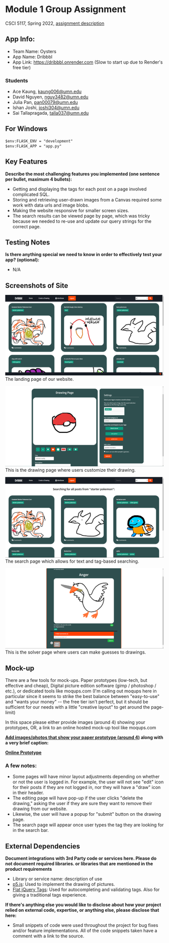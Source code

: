 # Module 1 Group Assignment

CSCI 5117, Spring 2022, [assignment description](https://canvas.umn.edu/courses/291031/pages/project-1)

## App Info:

* Team Name: Oysters
* App Name: Dribbbl
* App Link: <https://dribbbl.onrender.com> (Slow to start up due to Render's free tier)

### Students

* Ace Kaung, kaung006@umn.edu
* David Nguyen, nguy3482@umn.edu
* Julia Pan, pan00079@umn.edu
* Ishan Joshi, joshi304@umn.edu
* Sai Tallapragada, talla037@umn.edu 

## For Windows
```
$env:FLASK_ENV = "development"
$env:FLASK_APP = "app.py"
```


## Key Features

**Describe the most challenging features you implemented
(one sentence per bullet, maximum 4 bullets):**

* Getting and displaying the tags for each post on a page involved complicated SQL.
* Storing and retrieving user-drawn images from a Canvas required some work with data urls and image blobs.
* Making the website responsive for smaller screen sizes. 
* The search results can be viewed page by page, which was tricky because we needed to re-use and update our query strings for the correct page.

## Testing Notes

**Is there anything special we need to know in order to effectively test your app? (optional):**

* N/A


## Screenshots of Site

![](siteImages/web1.png)
The landing page of our website.

![](siteImages/web2.png)
This is the drawing page where users customize their drawing.

![](siteImages/web3.png)
The search page which allows for text and tag-based searching.

![](siteImages/web4.png)
This is the solver page where users can make guesses to drawings.

## Mock-up 

There are a few tools for mock-ups. Paper prototypes (low-tech, but effective and cheap), Digital picture edition software (gimp / photoshop / etc.), or dedicated tools like moqups.com (I'm calling out moqups here in particular since it seems to strike the best balance between "easy-to-use" and "wants your money" -- the free tier isn't perfect, but it should be sufficient for our needs with a little "creative layout" to get around the page-limit)

In this space please either provide images (around 4) showing your prototypes, OR, a link to an online hosted mock-up tool like moqups.com

**[Add images/photos that show your paper prototype (around 4)](https://stackoverflow.com/questions/10189356/how-to-add-screenshot-to-readmes-in-github-repository) along with a very brief caption:**

**[Online Prototype](https://www.figma.com/proto/Z6p2ELqO6YclZcascV2NvU/Lo-Fi?node-id=1%3A2&scaling=scale-down&page-id=0%3A1&starting-point-node-id=1%3A2)**

### A few notes:
* Some pages will have minor layout adjustments depending on whether or not the user is logged in. For example, the user will not see "edit" icon for their posts if they are not logged in, nor they will have a "draw" icon in their header. 
* The editing page will have pop-up if the user clicks "delete the drawing," asking the user if they are sure they want to remove their drawing from our website. 
* Likewise, the user will have a popup for "submit" button on the drawing page. 
* The search page will appear once user types the tag they are looking for in the search bar. 


## External Dependencies

**Document integrations with 3rd Party code or services here.
Please do not document required libraries. or libraries that are mentioned in the product requirements**

* Library or service name: description of use
* [p5.js](https://p5js.org): Used to implement the drawing of pictures.
* [Flat jQuery Tags](https://github.com/betaWeb/inputTags-jQuery-plugin): Used for autocompleting and validating tags. Also for giving a traditional tags experience.  

**If there's anything else you would like to disclose about how your project
relied on external code, expertise, or anything else, please disclose that
here:**

 * Small snippets of code were used throughout the project for bug fixes and/or feature implementations. All of the code snippets taken have a comment with a link to the source.  
